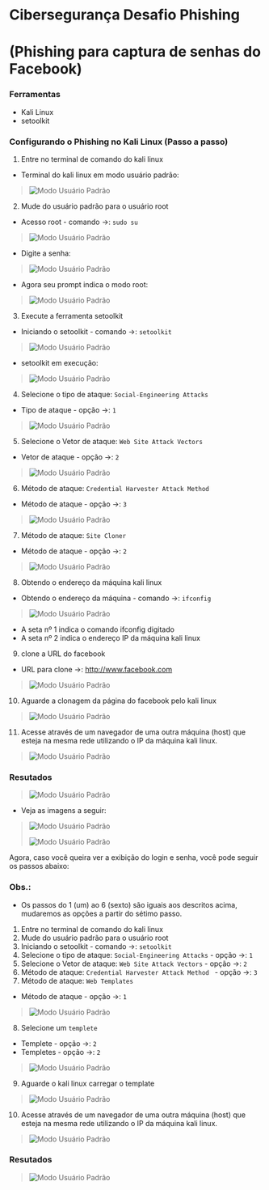 # Cibersegurança Desafio Phishing

# (Phishing para captura de senhas do Facebook)


### Ferramentas

- Kali Linux
- setoolkit

### Configurando o Phishing no Kali Linux (Passo a passo)

01. Entre no terminal de comando do kali linux
- Terminal do kali linux em modo usuário padrão:
> ![Modo Usuário Padrão](./ModoUsuárioPadrão.png)
02. Mude do usuário padrão para o usuário root
- Acesso root - comando ->: ``` sudo su ```
> ![Modo Usuário Padrão](./ModoRootComando1.png)
- Digite a senha:
> ![Modo Usuário Padrão](./ModoRootComando2.png)
- Agora seu prompt indica o modo root:
> ![Modo Usuário Padrão](./ModoRootComando3.png)
03. Execute a ferramenta setoolkit
- Iniciando o setoolkit - comando ->: ``` setoolkit ```
> ![Modo Usuário Padrão](./Setoolkit1.png)
- setoolkit em execução:
> ![Modo Usuário Padrão](./Setoolkit2.png)
04. Selecione o tipo de ataque: ``` Social-Engineering Attacks ```
- Tipo de ataque - opção ->: ``` 1 ```
> ![Modo Usuário Padrão](./Setoolkit4.png)
05. Selecione o Vetor de ataque: ``` Web Site Attack Vectors ```
- Vetor de ataque - opção ->: ``` 2 ```
> ![Modo Usuário Padrão](./Setoolkit6.png)
06. Método de ataque: ```Credential Harvester Attack Method ```
- Método de ataque - opção ->: ``` 3 ```
> ![Modo Usuário Padrão](./Setoolkit8.png)
07. Método de ataque: ``` Site Cloner ```
- Método de ataque - opção ->: ``` 2 ```
> ![Modo Usuário Padrão](./Setoolkit10.png)
08. Obtendo o endereço da máquina kali linux
- Obtendo o endereço da máquina - comando ->: ``` ifconfig ```
> ![Modo Usuário Padrão](./ifconfig2.png)
  - A seta nº 1 indica o comando ifconfig digitado
  - A seta nº 2 indica o endereço IP da máquina kali linux
09. clone a URL do facebook
- URL para clone ->: http://www.facebook.com
> ![Modo Usuário Padrão](./Facebook1.png)
10. Aguarde a clonagem da página do facebook pelo kali linux 
> ![Modo Usuário Padrão](./Clone_Facebook1.png)
11. Acesse através de um navegador de uma outra máquina (host) que esteja na mesma rede utilizando o IP da máquina kali linux.
> ![Modo Usuário Padrão](./Clone_Facebook2.png)
> >

### Resutados

> ![Modo Usuário Padrão](./ResultadoDiferente.png)

- Veja as imagens a seguir:
> ![Modo Usuário Padrão](./Clone_Facebook3a.png)
> 
> ![Modo Usuário Padrão](./Clone_Facebook3b.png)


Agora, caso você queira ver a exibição do login e senha, você pode seguir os passos abaixo:

### Obs.:
* Os passos do 1 (um) ao 6 (sexto) são iguais aos descritos acima, mudaremos as opções a partir do sétimo passo.

1. Entre no terminal de comando do kali linux
2. Mude do usuário padrão para o usuário root
3. Iniciando o setoolkit - comando ->: ``` setoolkit ```
4. Selecione o tipo de ataque: ``` Social-Engineering Attacks ``` - opção ->: ``` 1 ```
5. Selecione o Vetor de ataque: ``` Web Site Attack Vectors ``` - opção ->: ``` 2 ```
6. Método de ataque: ```Credential Harvester Attack Method ``` - opção ->: ``` 3 ```
7. Método de ataque: ``` Web Templates ```
- Método de ataque - opção ->: ``` 1 ```
> ![Modo Usuário Padrão](./WebTemplate_Google1.png)
8. Selecione um  ``` templete ```
- Templete - opção ->: ``` 2 ```
- Templetes - opção ->: ``` 2 ```
> ![Modo Usuário Padrão](./WebTemplate_Google2.png)
9. Aguarde o kali linux carregar o template
> ![Modo Usuário Padrão](./WebTemplate_Google2b.png)
10. Acesse através de um navegador de uma outra máquina (host) que esteja na mesma rede utilizando o IP da máquina kali linux.
> ![Modo Usuário Padrão](./WebTemplate_Google2c.png)


### Resutados
 
> ![Modo Usuário Padrão](./WebTemplate_Google2d.png)
